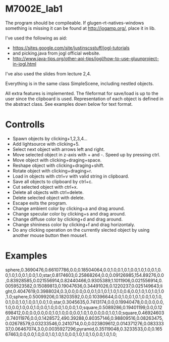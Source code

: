 M7002E_lab1
===========
The program should be compileable. 
If glugen-rt-natives-windows something is missing it can be found at http://jogamp.org/, place it in lib. 

I've used the following as aid: 
 - https://sites.google.com/site/justinscsstuff/jogl-tutorials
 - and picking.java from jogl official website.
 - http://www.java-tips.org/other-api-tips/jogl/how-to-use-gluunproject-in-jogl.html

I've also used the slides from lecture 2,4. 

Everything is in the same class SimpleScene, including nestled objects. 

All extra features is implemented. The fileformat for save/load is up to the user since the clipboard is used. Representation of each object is defined in the abstract class. See examples down below for text format. 

Controlls
===========
 - Spawn objects by clicking+1,2,3,4... 
 - Add lightsource with clicking+5. 
 - Select next object with arrows left and right. 
 - Move selected object in z-axis with + and -. Speed up by pressing ctrl. 
 - Move object with clicking+draging+space. 
 - Reshape object with clicking+draging+shift. 
 - Rotate object with clicking+draging+r. 
 - Load in objects with ctrl+v with valid string in clipboard. 
 - Save all objects to clipboard by ctrl+c. 
 - Cut selected object with ctrl+x. 
 - Delete all objects with ctrl+delete. 
 - Delete selected object with delete. 
 - Escape exits the program. 
 - Change ambient color by clicking+a and drag around.
 - Change specular color by clicking+s and drag around.
 - Change diffuse color by clicking+d and drag around.
 - Change shininess color by clicking+f and drag horizontaly.
 - Do any clicking operation on the currently slected object by using another mouse button then mouse1. 
 
Examples
===========
sphere,0.3690476,0.66107786,0.0,0.18504064,0.0,1.0,0.1,0.1,0.0,1.0,1.0,0.1,0.0,1.0,1.0,0.1,0.0,1.0;star,0.8174603,0.25868264,0.0,0.09126985,154.89276,0.0,0.83928585,0.021556914,0.82440466,0.9305389,1.1011906,0.021556914,0.0059523582,0.15089813,0.19047636,0.34491026,0.1220237,0.025149643;light,0.4047619,0.3988024,0.3,0.0,0.0,0.0,0.1,0.1,0.1,1.0,1.0,0.6,0.0,1.0,1.0,1.0,1.0,1.0;sphere,0.50099206,0.18203592,0.0,0.10396644,0.0,1.0,0.1,0.1,0.0,1.0,1.0,0.1,0.0,1.0,1.0,0.1,0.0,1.0;star,0.3045635,0.7413174,0.0,0.19940478,0.0,0.0,0.0,1.0,0.0,1.0,0.0,1.0,0.0,1.0,0.0,1.0,0.0,1.0;square,0.5089286,0.19401199,0.0,0.12698412,0.0,0.0,0.0,0.0,1.0,1.0,0.0,0.0,1.0,1.0,0.0,0.0,1.0,1.0;square,0.46924603,0.74011976,0.0,0.1428572,490.39288,0.80357146,0.98809516,0.08263475,0.02678579,0.03233546,0.2410714,0.0,0.023809612,0.014371276,0.08333337,0.06467074,3.0,0.0035927296;pyramid,0.35119048,0.3233533,0.0,0.16567463,0.0,0.0,1.0,0.0,1.0,1.0,1.0,0.0,1.0,1.0,1.0,0.0,1.0,1.0;
